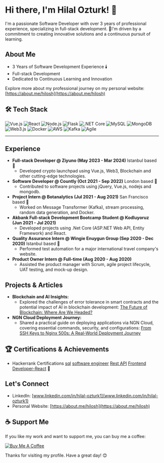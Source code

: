 # Hi there, I'm Hilal Ozturk! 👋

I'm a passionate Software Developer with over 3 years of professional experience, specializing in full-stack development. 🦄I'm driven by a commitment to creating innovative solutions and a continuous pursuit of learning.

## About Me

-   3 Years of Software Development Experience 🕯️
-   Full-stack Development
-   Dedicated to Continuous Learning and Innovation

Explore more about my professional journey on my personal website: [https://about.me/hilosh](https://about.me/hilosh)

## 🛠️ Tech Stack

![Vue.js](https://img.shields.io/badge/-Vue.js-333333?style=flat&logo=vue.js)
![React](https://img.shields.io/badge/-React-333333?style=flat&logo=react)
![Node.js](https://img.shields.io/badge/-Node.js-333333?style=flat&logo=node.js)
![Flask](https://img.shields.io/badge/-Flask-333333?style=flat&logo=flask)
![.NET Core](https://img.shields.io/badge/-.NET_Core-333333?style=flat&logo=dotnet)
![MySQL](https://img.shields.io/badge/-MySQL-333333?style=flat&logo=mysql)
![MongoDB](https://img.shields.io/badge/-MongoDB-333333?style=flat&logo=mongodb)
![Web3.js](https://img.shields.io/badge/-Web3.js-333333?style=flat&logo=javascript)
![Docker](https://img.shields.io/badge/-Docker-333333?style=flat&logo=docker)
![AWS](https://img.shields.io/badge/-AWS-333333?style=flat&logo=amazon-aws)
![Kafka](https://img.shields.io/badge/-Kafka-333333?style=flat&logo=apache-kafka)
![Agile](https://img.shields.io/badge/-Agile-333333?style=flat&logo=agile)

---

## Experience

-   **Full-stack Developer @ Ziyuno (May 2023 - Mar 2024)** Istanbul based📍
    -   Developed crypto launchpad using Vue.js, Web3, Blockchain and other cutting-edge technologies.
-   **Software Developer @ Countly (Oct 2021 - Sep 2022)** London based 📍
    -   Contributed to software projects using jQuery, Vue.js, nodejs and mongodb.
-   **Project Intern @ Botanalytics (Jul 2021 - Aug 2021)** San Francisco based 📍
    -   Worked on Message Transformer (Kafka), stream processing, random data generation, and Docker.
-   **Akbank Full-stack Development Bootcamp Student @ Kodluyoruz (Jun 2021 - Jul 2021)**
    -   Developed projects using .Net Core (ASP.NET Web API, Entity Framework) and React.
-   **Quality Assurance Intern @ Wingie Enuygun Group (Sep 2020 - Dec 2020)** Istanbul based 📍
    -   Performed test automation for a major international travel company's website.
-   **Product Owner Intern @ Full-time (Aug 2020 - Aug 2020)** 
    -   Assisted the product manager with Scrum, agile project lifecycle, UAT testing, and mock-up design.

## Projects & Articles

-   **Blockchain and AI Insights:**
    -   Explored the challenges of error tolerance in smart contracts and the potential impact of AI in blockchain development: [The Future of Blockchain: Where Are We Headed?](https://www.linkedin.com/feed/update/urn:li:activity:7304574134561210368)
-   **NGN Cloud Deployment Journey:**
    -   Shared a practical guide on deploying applications via NGN Cloud, covering essential commands, security, and configurations: [From SSH Keys to Nginx 500s: A Real-World Deployment Journey](https://medium.com/@hilalozturk/from-ssh-keys-to-nginx-500s-a-real-world-deployment-journey-2409f19089e4)

## 🏆 Certifications & Achievements
-   Hackerrank Certifications [sql](https://www.hackerrank.com/certificates/iframe/8acfc1953931) [software engineer](https://www.hackerrank.com/certificates/iframe/740b45d017c2) [Rest API](https://www.hackerrank.com/certificates/iframe/edc3f8172bb3) [Frontend Developer-React](https://www.hackerrank.com/certificates/iframe/665729a92c99) 💪

  
## Let's Connect

-   LinkedIn: [www.linkedin.com/in/hilal-ozturk1](www.linkedin.com/in/hilal-ozturk1)
-   Personal Website: [https://about.me/hilosh](https://about.me/hilosh)

## ☕ Support Me

If you like my work and want to support me, you can buy me a coffee:

[![Buy Me A Coffee](https://img.shields.io/badge/Buy%20Me%20A%20Coffee-F7CA88?style=for-the-badge&logo=buy-me-a-coffee&logoColor=black)](https://buymeacoffee.com/ozhilosh)

Thanks for visiting my profile. Have a great day! 😊
